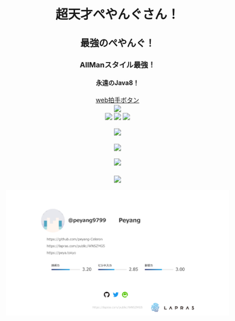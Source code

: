 <h1 align="center">超天才ぺやんぐさん！</h1>
<h2 align="center">最強のぺやんぐ！</h2>
<h3 align="center">AllManスタイル最強！</h3>
<h4 align="center">永遠のJava8！</h4>
<p align="center">
  <a href="http://clap.webclap.com/clap.php?id=4SBCdSDI.97PjUFjsa7uds-o.nDxnnQ@&page_id=githubProfile" target="_blank" onclick="window.open('http://clap.webclap.com/clap.php?id=4SBCdSDI.97PjUFjsa7uds-o.nDxnnQ@&page_id=githubProfile','webclap','toolbar=no,location=no,directories=no,status=no,scrollbars=yes,resizable=yes');return false;">web拍手ボタン     </a><br>
    <a href="http://www.rays-counter.com/"><img align="center" src="http://www.rays-counter.com/d479_f6_025/6035578ba4ece/"></a>

  <br>
  <a href="mailto:contact@mail.peya.tokyo"><img align="center" src="https://img.shields.io/static/v1?label=Contact&message=Mail&color=%23E45648&style=flat-square"></a>
  <img align="center" src="https://img.shields.io/static/v1?label=Discord&message=Peyang%230001&color=%237289DA&style=flat-square">
  <a href="https://twitter.com/peyang9799"><img align="center" src="https://img.shields.io/static/v1?label=Twitter&message=peyang9799&color=%231DA1F2&style=flat-square"></a>
  <br>
  <br>
  <a href="https://github.com/anuraghazra/github-readme-stats"><img align="center" src="https://github-readme-stats.vercel.app/api?username=peyang-Celeron&show_icons=true&theme=tokyonight" height="200"></a>
  <br>
  <br>
  <a href="https://github.com/anuraghazra/github-readme-stats"><img align="center" src="https://github-readme-stats.vercel.app/api/top-langs?username=peyang-Celeron&show_icons=true&theme=tokyonight&hide=shell&layout=compact" height="200"></a>
  <br>
  <br>
  <a href="https://github.com/DenverCoder1/github-readme-streak-stats"><img aligh="center" src="https://ghstreak.herokuapp.com/?user=peyang-Celeron&theme=tokyonight_duo" height="200"></a>
  <br>
  <br>
  <a href="https://github.com/anuraghazra/github-readme-stats"><img align="center" src="https://github-readme-stats.vercel.app/api/pin/?username=P2P-Develop&repo=PeyangSuperbAntiCheat&theme=tokyonight" height="200"></a>
  <br>
  <br>
  <a href="https://lapras.com/public/WNSZMG5"><img align="center" src="https://raw.githubusercontent.com/peyang-Celeron/peyang-Celeron/master/slide-summary.png"></a>
</p>
